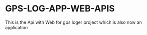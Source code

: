 # GPS-LOG-APP-WEB-APIS
This is the Api with Web for gps loger project which is also now an application
